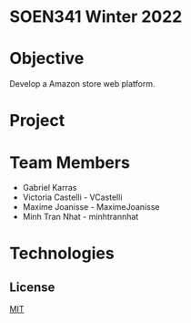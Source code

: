 # SOEN341 Winter 2022

# Objective

Develop a Amazon store web platform.

# Project

# Team Members

- Gabriel Karras
- Victoria Castelli - VCastelli
- Maxime Joanisse - MaximeJoanisse
- Minh Tran Nhat - minhtrannhat

# Technologies

## License

[MIT](https://choosealicense.com/licenses/mit/)
